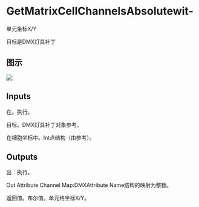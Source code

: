 # GetMatrixCellChannelsAbsolutewit-

单元坐标X/Y

目标是DMX灯具补丁

## 图示

![]($-20221218-18434604.png)

## Inputs

在。执行。

目标。DMX灯具补丁对象参考。

在细胞坐标中。Int点结构（由参考）。

## Outputs

出：执行。

Out Attribute Channel Map:DMXAttribute Name结构的映射为整数。

返回值。布尔值。单元格坐标X/Y。
